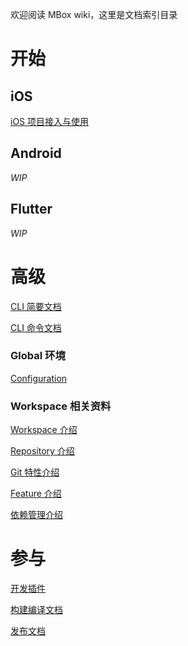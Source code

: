 欢迎阅读 MBox wiki，这里是文档索引目录

# 开始

## iOS

[iOS 项目接入与使用](Workspace/Getting-Started-iOS-cn)

## Android

*WIP*

## Flutter

*WIP*

# 高级

[CLI 简要文档](CLI-basic)

[CLI 命令文档](CLI-documentation)

### Global 环境

[Configuration](Config)

### Workspace 相关资料

[Workspace 介绍](Workspace/Workspace-cn)

[Repository 介绍](Workspace/Repository-cn)

[Git 特性介绍](Workspace/Git-cn)

[Feature 介绍](Workspace/Feature-cn)

[依赖管理介绍](Workspace/Dependency-Manager-cn)

# 参与

[开发插件](Developer)

[构建编译文档](Build)

[发布文档](Release)
